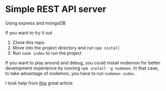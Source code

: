 # Simple REST API server

Using express and mongoDB

If you want to try it out

1. Clone this repo
2. Move into the project directory and run `npm install`
3. Run `node index` to run the project

If you want to play around and debug, you could install nodemon for better development experience by running `npm install -g nodemon`. In that case, to take advantage of nodemon, you have to run `nodemon index` .

I took help from [this](https://medium.com/@dinyangetoh/how-to-build-simple-restful-api-with-nodejs-expressjs-and-mongodb-99348012925d) great article
